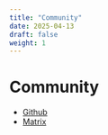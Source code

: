 ```yaml
---
title: "Community"
date: 2025-04-13
draft: false
weight: 1
---
```


# Community

- [Github](https://github.com/freenet/freenet-core)
- [Matrix](https://matrix.to/#/#locutus:matrix.org)
